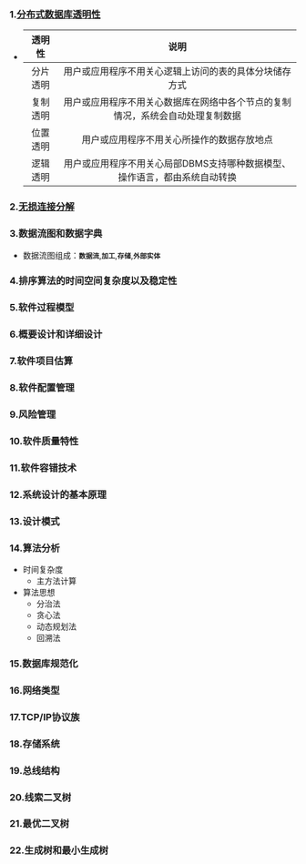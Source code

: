 ### 1.[分布式数据库透明性]()
  + |透明性|说明|
    |:--:|:--:|
    |分片透明|用户或应用程序不用关心逻辑上访问的表的具体分块储存方式|
    |复制透明|用户或应用程序不用关心数据库在网络中各个节点的复制情况，系统会自动处理复制数据|
    |位置透明|用户或应用程序不用关心所操作的数据存放地点|
    |逻辑透明|用户或应用程序不用关心局部DBMS支持哪种数据模型、操作语言，都由系统自动转换|

### 2.[**无损连接分解**](https://www.jianshu.com/p/0631190bb581)
### 3.数据流图和数据字典
  + 数据流图组成：**`数据流`**,**`加工`**,**`存储`**,**`外部实体`**
### 4.排序算法的时间空间复杂度以及稳定性
### 5.软件过程模型
### 6.概要设计和详细设计
### 7.软件项目估算
### 8.软件配置管理
### 9.风险管理
### 10.软件质量特性
### 11.软件容错技术
### 12.系统设计的基本原理
### 13.设计模式
### 14.算法分析
  + 时间复杂度
    + 主方法计算
  + 算法思想
    + 分治法
    + 贪心法
    + 动态规划法
    + 回溯法
### 15.数据库规范化
### 16.网络类型
### 17.TCP/IP协议族
### 18.存储系统
### 19.总线结构
### 20.线索二叉树
### 21.最优二叉树
### 22.生成树和最小生成树
